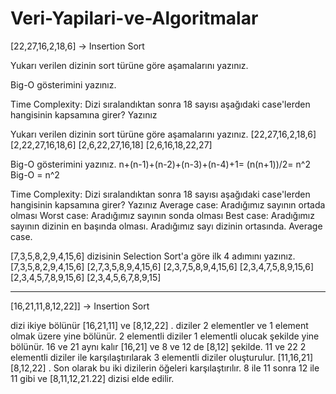 # Veri-Yapilari-ve-Algoritmalar


[22,27,16,2,18,6] -> Insertion Sort

Yukarı verilen dizinin sort türüne göre aşamalarını yazınız.

Big-O gösterimini yazınız.

Time Complexity: Dizi sıralandıktan sonra 18 sayısı aşağıdaki case'lerden hangisinin kapsamına girer? Yazınız

Yukarı verilen dizinin sort türüne göre aşamalarını yazınız.
[22,27,16,2,18,6]
[2,22,27,16,18,6]
[2,6,22,27,16,18]
[2,6,16,18,22,27]

Big-O gösterimini yazınız.
n+(n-1)+(n-2)+(n-3)+(n-4)+1= (n(n+1))/2= n^2 Big-O = n^2

Time Complexity: Dizi sıralandıktan sonra 18 sayısı aşağıdaki case'lerden hangisinin kapsamına girer? Yazınız
Average case: Aradığımız sayının ortada olması
Worst case: Aradığımız sayının sonda olması
Best case: Aradığımız sayının dizinin en başında olması.
Aradığımız sayı dizinin ortasında. Average case.

[7,3,5,8,2,9,4,15,6] dizisinin Selection Sort'a göre ilk 4 adımını yazınız.
[7,3,5,8,2,9,4,15,6]
[2,7,3,5,8,9,4,15,6]
[2,3,7,5,8,9,4,15,6]
[2,3,4,7,5,8,9,15,6]
[2,3,4,5,7,8,9,15,6]
[2,3,4,5,6,7,8,9,15]




---------------------------------------------------------------------------------------------------------------------------------------------------------------------------



[16,21,11,8,12,22]] -> Insertion Sort

dizi ikiye bölünür [16,21,11] ve [8,12,22] .
diziler 2 elementler ve 1 element olmak üzere yine bölünür. 
2 elementli diziler 1 elementli olucak şekilde yine bölünür. 
16 ve 21 aynı kalır [16,21] ve 8 ve 12 de [8,12] şekilde. 
11 ve 22 2 elementli diziler ile karşılaştırılarak 3 elementli diziler oluşturulur. [11,16,21] [8,12,22] . 
Son olarak bu iki dizilerin öğeleri karşılaştırılır. 8 ile 11 sonra 12 ile 11 gibi ve [8,11,12,21.22] dizisi elde edilir.
